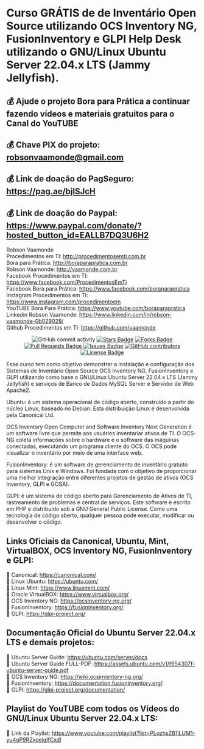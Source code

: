 # Curso GRÁTIS de de Inventário Open Source utilizando OCS Inventory NG, FusionInventory e GLPI Help Desk utilizando o GNU/Linux Ubuntu Server 22.04.x LTS (Jammy Jellyfish).

## 💰 Ajude o projeto Bora para Prática a continuar fazendo vídeos e materiais gratuitos para o Canal do YouTUBE
## 💰 Chave PIX do projeto: robsonvaamonde@gmail.com
## 💰 Link de doação do PagSeguro: https://pag.ae/bjlSJcH
## 💰 Link de doação do Paypal: https://www.paypal.com/donate/?hosted_button_id=EALLB7DQ3U6H2

Robson Vaamonde<br>
Procedimentos em TI: http://procedimentosemti.com.br<br>
Bora para Prática: http://boraparapratica.com.br<br>
Robson Vaamonde: http://vaamonde.com.br<br>
Facebook Procedimentos em TI: https://www.facebook.com/ProcedimentosEmTi<br>
Facebook Bora para Prática: https://www.facebook.com/boraparapratica<br>
Instagram Procedimentos em TI: https://www.instagram.com/procedimentoem<br>
YouTUBE Bora Para Prática: https://www.youtube.com/boraparapratica<br>
Linkedin Robson Vaamonde: https://www.linkedin.com/in/robson-vaamonde-0b029028/<br>
Github Procedimentos em TI: https://github.com/vaamonde<br>

<div align="center">
<img alt="GitHub commit activity" src="https://img.shields.io/github/commit-activity/y/vaamonde/ocsinventory-ng?style=plastic">
<a href="https://github.com/vaamonde/ocsinventory-ng/stargazers"><img src="https://img.shields.io/github/stars/vaamonde/ocsinventory-ng" alt="Stars Badge"/></a>
<a href="https://github.com/vaamonde/ocsinventory-ng/network/members"><img src="https://img.shields.io/github/forks/vaamonde/ocsinventory-ng" alt="Forks Badge"/></a>
<a href="https://github.com/vaamonde/ocsinventory-ng/pulls"><img src="https://img.shields.io/github/issues-pr/vaamonde/ocsinventory-ng" alt="Pull Requests Badge"/></a>
<a href="https://github.com/vaamonde/ocsinventory-ng/issues"><img src="https://img.shields.io/github/issues/vaamonde/ocsinventory-ng" alt="Issues Badge"/></a>
<a href="https://github.com/vaamonde/ocsinventory-ng/graphs/contributors"><img alt="GitHub contributors" src="https://img.shields.io/github/contributors/vaamonde/ocsinventory-ng?color=2b9348"></a>
<a href="https://github.com/vaamonde/ocsinventory-ng/blob/master/LICENSE"><img src="https://img.shields.io/github/license/vaamonde/ocsinventory-ng?color=2b9348" alt="License Badge"/></a>
</div>

Esse curso tem como objetivo demonstrar a instalação e configuração dos Sistemas de Inventário Open Source OCS Inventory NG, FusionInventory e GLPI utilizando como base o GNU/Linux Ubuntu Server 22.04.x LTS (Jammy Jellyfish) e serviços de Banco de Dados MySQL Server e Servidor de Web Apache2.

Ubuntu: é um sistema operacional de código aberto, construído a partir do núcleo Linux, baseado no Debian. Esta distribuição Linux é desenvolvida pela Canonical Ltd.

OCS Inventory Open Computer and Software Inventory Next Generation é um software livre que permite aos usuários inventariar ativos de TI. O OCS-NG coleta informações sobre o hardware e o software das máquinas conectadas, executando um programa cliente do OCS. O OCS pode visualizar o inventário por meio de uma interface web. 

FusionInventory: é um software de gerenciamento de inventário gratuito para sistemas Unix e Windows. Foi fundada com o objetivo de proporcionar uma melhor integração entre diferentes projetos de gestão de ativos (OCS Inventory, GLPI e GOSA).

GLPI: é um sistema de código aberto para Gerenciamento de Ativos de TI, rastreamento de problemas e central de serviços. Este software é escrito em PHP e distribuído sob a GNU General Public License. Como uma tecnologia de código aberto, qualquer pessoa pode executar, modificar ou desenvolver o código.

## **Links Oficiais da Canonical, Ubuntu, Mint, VirtualBOX, OCS Inventory NG, FusionInventory e GLPI:**
🔴 Canonical: https://canonical.com/<br>
🔴 Linux Ubuntu: https://ubuntu.com/<br>
🔴 Linux Mint: https://www.linuxmint.com/<br>
🔴 Oracle VirtualBOX: https://www.virtualbox.org/<br>
🔴 OCS Inventory NG: https://ocsinventory-ng.org/<br>
🔴 FusionInventory: https://fusioninventory.org/<br>
🔴 GLPI: https://glpi-project.org/

## **Documentação Oficial do Ubuntu Server 22.04.x LTS e demais projetos:**
🔴 Ubuntu Server Guide: https://ubuntu.com/server/docs<br>
🔴 Ubuntu Server Guide FULL-PDF: https://assets.ubuntu.com/v1/f954307f-ubuntu-server-guide.pdf<br>
🔴 OCS Inventory NG: https://wiki.ocsinventory-ng.org/<br>
🔴 FusionInventory: https://documentation.fusioninventory.org/<br>
🔴 GLPI: https://glpi-project.org/documentation/

## **Playlist do YouTUBE com todos os Vídeos do GNU/Linux Ubuntu Server 22.04.x LTS:**
🔴 Link da Playlist: https://www.youtube.com/playlist?list=PLozhsZB1lLUM1-yu4qP9RZxoejgIfCxdI